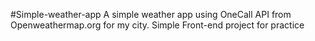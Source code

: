 #Simple-weather-app
A simple weather app using OneCall API from Openweathermap.org for my city.
Simple Front-end project for practice